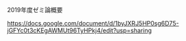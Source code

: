 2019年度ゼミ論概要　

https://docs.google.com/document/d/1byJXRJ5HP0sg6D75-jGFYc0t3cKEgAWMUt96TyHPkj4/edit?usp=sharing
